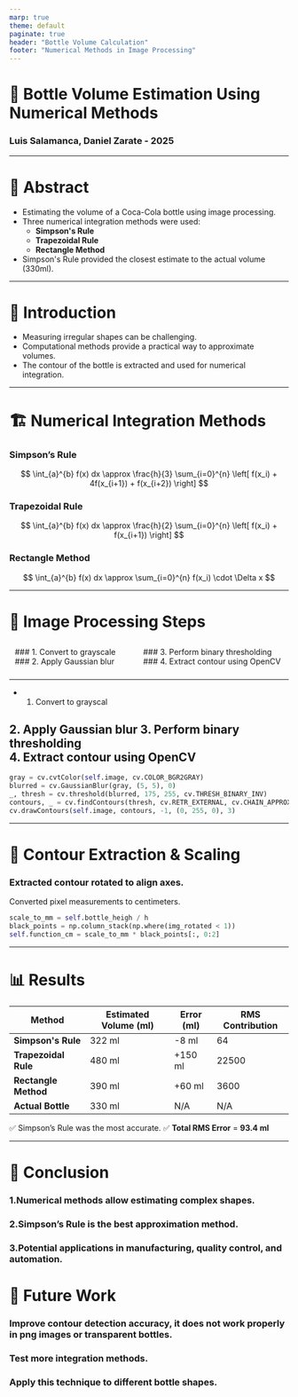 ```yaml
---
marp: true
theme: default
paginate: true
header: "Bottle Volume Calculation"
footer: "Numerical Methods in Image Processing"
---
```


# 📄 Bottle Volume Estimation Using Numerical Methods
### Luis Salamanca, Daniel Zarate - 2025

---

# 📌 Abstract
- Estimating the volume of a Coca-Cola bottle using image processing.
- Three numerical integration methods were used:
  - **Simpson's Rule**
  - **Trapezoidal Rule**
  - **Rectangle Method**
- Simpson's Rule provided the closest estimate to the actual volume (330ml).

---

# 📖 Introduction
- Measuring irregular shapes can be challenging.
- Computational methods provide a practical way to approximate volumes.
- The contour of the bottle is extracted and used for numerical integration.

---

# 🏗 Numerical Integration Methods
### Simpson’s Rule
$$
\int_{a}^{b} f(x) dx \approx \frac{h}{3} \sum_{i=0}^{n} \left[ f(x_i) + 4f(x_{i+1}) + f(x_{i+2}) \right]
$$

### Trapezoidal Rule
$$
\int_{a}^{b} f(x) dx \approx \frac{h}{2} \sum_{i=0}^{n} \left[ f(x_i) + f(x_{i+1}) \right]
$$

### Rectangle Method
$$
\int_{a}^{b} f(x) dx \approx \sum_{i=0}^{n} f(x_i) \cdot \Delta x
$$

---

# 🔎 Image Processing Steps

<style>
.columns {
  display: flex;
}
.column {
  flex: 1;
  padding: 10px;
}
</style>

<div class="columns">
  <div class="column">
    ### 1. Convert to grayscale  
    ### 2. Apply Gaussian blur
  </div>
  <div class="column">
    ### 3. Perform binary thresholding  
    ### 4. Extract contour using OpenCV
  </div>
</div>

---
* 1. Convert to grayscal

**2. Apply Gaussian blur**
**3. Perform binary thresholding**  
**4. Extract contour using OpenCV**
---
```python
gray = cv.cvtColor(self.image, cv.COLOR_BGR2GRAY)
blurred = cv.GaussianBlur(gray, (5, 5), 0)
_, thresh = cv.threshold(blurred, 175, 255, cv.THRESH_BINARY_INV)
contours, _ = cv.findContours(thresh, cv.RETR_EXTERNAL, cv.CHAIN_APPROX_SIMPLE)
cv.drawContours(self.image, contours, -1, (0, 255, 0), 3)
```
---
# 🔁 Contour Extraction & Scaling

### Extracted contour rotated to align axes.

Converted pixel measurements to centimeters.

```python
scale_to_mm = self.bottle_heigh / h
black_points = np.column_stack(np.where(img_rotated < 1))
self.function_cm = scale_to_mm * black_points[:, 0:2]
```

---
# 📊 Results

| **Method**         | **Estimated Volume (ml)** | **Error (ml)** | **RMS Contribution** |
|--------------------|-------------------------|--------------|--------------------|
| **Simpson's Rule** | 322 ml                   | -8 ml       | 64                |
| **Trapezoidal Rule** | 480 ml                   | +150 ml      | 22500             |
| **Rectangle Method** | 390 ml                   | +60 ml       | 3600              |
| **Actual Bottle**   | 330 ml                   | N/A         | N/A               |

✅ Simpson’s Rule was the most accurate.
✅ **Total RMS Error** = **93.4 ml**

---
# 🎯 Conclusion

### 1.Numerical methods allow estimating complex shapes.

### 2.Simpson’s Rule is the best approximation method.

### 3.Potential applications in manufacturing, quality control, and automation.

# 📌 Future Work

### Improve contour detection accuracy, it does not work properly in png images or transparent bottles.

### Test more integration methods.

### Apply this technique to different bottle shapes.